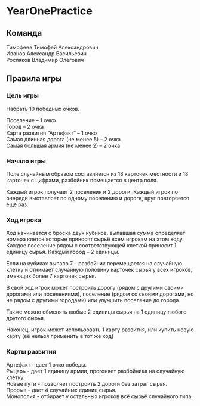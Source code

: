 # YearOnePractice
## Команда
Тимофеев Тимофей Александрович  
Иванов Александр Васильевич  
Росляков Владимир Олегович  
## Правила игры
### Цель игры
Набрать 10 победных очков.  
  
Поселение – 1 очко  
Город – 2 очка  
Карта развития “Артефакт” – 1 очко  
Самая длинная дорога (не менее 5) – 2 очка  
Самая большая армия (не менее 2) – 2 очка  
### Начало игры
Поле случайным образом составляется из 18 карточек местности и 18 карточек с цифрами, разбойник помещается в центр поля.  

Каждый игрок получает 2 поселения и 2 дороги. Каждый игрок по очереди выставляет по одному поселению и дороге, круг повторяется еще раз.
### Ход игрока
Ход начинается с броска двух кубиков, выпавшая сумма определяет номера клеток которые приносят сырьё всем игрокам на этом ходу. Каждое поселение рядом с соответствующей клеткой приносит 1 единицу сырья. Каждый город – 2 единицы.  

Если на кубиках выпало 7 – разбойник перемещается на случайную клетку и отнимает случайную половину карточек сырья у всех игроков, имеющих более 7 карточек сырья. 

В свой ход игрок может построить дорогу (рядом с другими своими дорогами или поселениями), поселение (рядом со своими дорогами, но не рядом с другими городами) или улучшить поселение до города.  

Также можно обменять любые 2 единицы сырья на 1 единицу любого другого сырья.  

Наконец, игрок может использовать 1 карту развития, или купить новую карту (её нельзя применить в тот же ход)  
### Карты развития
Артефакт - дает 1 очко победы.  
Рыцарь - дает 1 единицу армии, прогоняет разбойника на случайную клетку.  
Новые пути - позволяет построить 2 дороги без затрат сырья.  
Прорыв - дает 4 случайных единиц сырья.  
Монополия - отбирает у остальных игроков всё сырьё случайного типа.  
